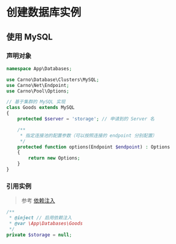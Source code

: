# 创建数据库实例

## 使用 MySQL

### 声明对象

```php
namespace App\Databases;

use Carno\Database\Clusters\MySQL;
use Carno\Net\Endpoint;
use Carno\Pool\Options;

// 基于集群的 MySQL 实现
class Goods extends MySQL
{
    protected $server = 'storage'; // 申请到的 Server 名

    /**
     * 指定连接池的配置参数（可以按照连接的 endpoint 分别配置）
     */
    protected function options(Endpoint $endpoint) : Options
    {
        return new Options;
    }
}
```

### 引用实例

> 参考 [依赖注入](../container/di.md)

```php
/**
 * @inject // 启用依赖注入
 * @var \App\Databases\Goods
 */
private $storage = null;
```
